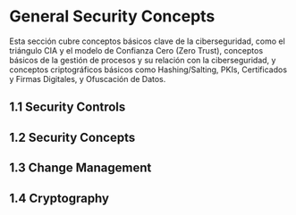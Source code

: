 # General Security Concepts

Esta sección cubre conceptos básicos clave de la ciberseguridad, como el triángulo CIA y el modelo de Confianza Cero (Zero Trust), conceptos básicos de la gestión de procesos y su relación con la ciberseguridad, y conceptos criptográficos básicos como Hashing/Salting, PKIs, Certificados y Firmas Digitales, y Ofuscación de Datos.  

## 1.1 Security Controls  
## 1.2 Security Concepts  
## 1.3 Change Management  
## 1.4 Cryptography  
